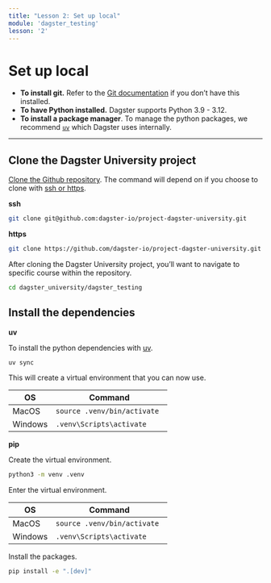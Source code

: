 ```yaml
---
title: "Lesson 2: Set up local"
module: 'dagster_testing'
lesson: '2'
---
```


# Set up local

- **To install git.** Refer to the [Git documentation](https://github.com/git-guides/install-git) if you don’t have this installed.
- **To have Python installed.**  Dagster supports Python 3.9 - 3.12.
- **To install a package manager**. To manage the python packages, we recommend [`uv`]((https://docs.astral.sh/uv/)) which Dagster uses internally.

---

## Clone the Dagster University project

[Clone the Github repository](https://docs.github.com/en/repositories/creating-and-managing-repositories/cloning-a-repository). The command will depend on if you choose to clone with [ssh or https](https://graphite.dev/guides/git-clone-ssh-vs-https).

**ssh**

```bash
git clone git@github.com:dagster-io/project-dagster-university.git
```

**https**

```bash
git clone https://github.com/dagster-io/project-dagster-university.git
```

After cloning the Dagster University project, you’ll want to navigate to specific course within the repository.

```bash
cd dagster_university/dagster_testing
```

## Install the dependencies

**uv**

To install the python dependencies with [uv](https://docs.astral.sh/uv/).

```bash
uv sync
```

This will create a virtual environment that you can now use.

| OS | Command |
| --- | --- |
| MacOS | ```source .venv/bin/activate ``` |
| Windows | ```.venv\Scripts\activate ``` |

**pip**

Create the virtual environment.

```bash
python3 -m venv .venv
```

Enter the virtual environment.

| OS | Command |
| --- | --- |
| MacOS | ```source .venv/bin/activate ``` |
| Windows | ```.venv\Scripts\activate ``` |

Install the packages.

```bash
pip install -e ".[dev]"
```